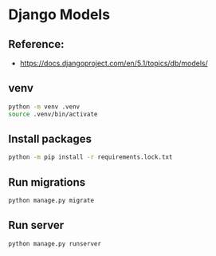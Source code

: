 # Django Models

## Reference:

- https://docs.djangoproject.com/en/5.1/topics/db/models/

## venv

```sh
python -m venv .venv
source .venv/bin/activate
```

## Install packages

```sh
python -m pip install -r requirements.lock.txt
```

## Run migrations

```sh
python manage.py migrate
```

## Run server

```sh
python manage.py runserver
```
